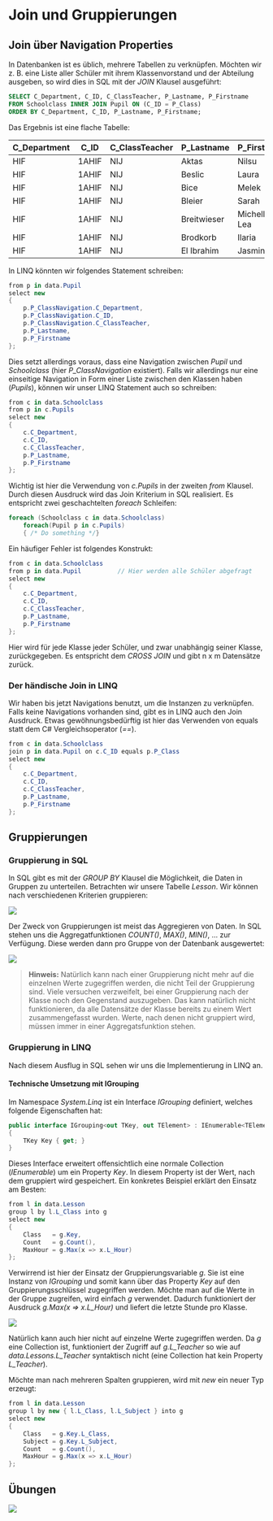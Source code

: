 <!-- markdownlint-disable MD045 -->
# Join und Gruppierungen

## Join über Navigation Properties

In Datenbanken ist es üblich, mehrere Tabellen zu verknüpfen. Möchten wir z. B. eine Liste aller
Schüler mit ihrem Klassenvorstand und der Abteilung ausgeben, so wird dies in SQL mit der *JOIN*
Klausel ausgeführt:

```sql
SELECT C_Department, C_ID, C_ClassTeacher, P_Lastname, P_Firstname
FROM Schoolclass INNER JOIN Pupil ON (C_ID = P_Class)
ORDER BY C_Department, C_ID, P_Lastname, P_Firstname;
```

Das Ergebnis ist eine flache Tabelle:

| C_Department | C_ID  | C_ClassTeacher | P_Lastname  | P_Firstname  |
| ------------ | ----- | -------------- | ----------- | ------------ |
| HIF          | 1AHIF | NIJ            | Aktas       | Nilsu        |
| HIF          | 1AHIF | NIJ            | Beslic      | Laura        |
| HIF          | 1AHIF | NIJ            | Bice        | Melek        |
| HIF          | 1AHIF | NIJ            | Bleier      | Sarah        |
| HIF          | 1AHIF | NIJ            | Breitwieser | Michelle-Lea |
| HIF          | 1AHIF | NIJ            | Brodkorb    | Ilaria       |
| HIF          | 1AHIF | NIJ            | El Ibrahim  | Jasmin       |

In LINQ könnten wir folgendes Statement schreiben:

```c#
from p in data.Pupil
select new
{
    p.P_ClassNavigation.C_Department,
    p.P_ClassNavigation.C_ID,
    p.P_ClassNavigation.C_ClassTeacher,
    p.P_Lastname,
    p.P_Firstname
};
```

Dies setzt allerdings voraus, dass eine Navigation zwischen *Pupil* und *Schoolclass* (hier
*P_ClassNavigation* existiert). Falls wir allerdings nur eine einseitige Navigation in Form einer
Liste zwischen den Klassen haben (*Pupils*), können wir unser LINQ Statement auch so schreiben:

```c#
from c in data.Schoolclass
from p in c.Pupils
select new
{
    c.C_Department,
    c.C_ID,
    c.C_ClassTeacher,
    p.P_Lastname,
    p.P_Firstname
};
```

Wichtig ist hier die Verwendung von *c.Pupils* in der zweiten *from* Klausel. Durch diesen Ausdruck
wird das Join Kriterium in SQL realisiert. Es entspricht zwei geschachtelten *foreach* Schleifen:

```c#
foreach (Schoolclass c in data.Schoolclass)
    foreach(Pupil p in c.Pupils)
    { /* Do something */}
```

Ein häufiger Fehler ist folgendes Konstrukt:

```c#
from c in data.Schoolclass
from p in data.Pupil          // Hier werden alle Schüler abgefragt
select new
{
    c.C_Department,
    c.C_ID,
    c.C_ClassTeacher,
    p.P_Lastname,
    p.P_Firstname
};
```

Hier wird für jede Klasse jeder Schüler, und zwar unabhängig seiner Klasse, zurückgegeben. Es
entspricht dem *CROSS JOIN* und gibt n x m Datensätze zurück.

### Der händische Join in LINQ

Wir haben bis jetzt Navigations benutzt, um die Instanzen zu verknüpfen. Falls keine Navigations
vorhanden sind, gibt es in LINQ auch den Join Ausdruck. Etwas gewöhnungsbedürftig ist hier das
Verwenden von equals statt dem C# Vergleichsoperator (*==*).

```c#
from c in data.Schoolclass
join p in data.Pupil on c.C_ID equals p.P_Class
select new
{
    c.C_Department,
    c.C_ID,
    c.C_ClassTeacher,
    p.P_Lastname,
    p.P_Firstname
};
```

## Gruppierungen

### Gruppierung in SQL

In SQL gibt es mit der *GROUP BY* Klausel die Möglichkeit, die Daten in Gruppen zu unterteilen.
Betrachten wir unsere Tabelle *Lesson*. Wir können nach verschiedenen Kriterien gruppieren:

![](grouping01.png)

Der Zweck von Gruppierungen ist meist das Aggregieren von Daten. In SQL stehen uns die
Aggregatfunktionen *COUNT()*, *MAX()*, *MIN()*, ... zur Verfügung. Diese werden dann pro Gruppe von der
Datenbank ausgewertet:

![](grouping02b.png)

> **Hinweis:** Natürlich kann nach einer Gruppierung nicht mehr auf die einzelnen Werte zugegriffen
> werden, die nicht Teil der Gruppierung sind. Viele versuchen verzweifelt, bei einer Gruppierung
> nach der Klasse noch den Gegenstand auszugeben. Das kann natürlich nicht funktionieren, da alle
> Datensätze der Klasse bereits zu einem Wert zusammengefasst wurden. Werte, nach denen nicht gruppiert
> wird, müssen immer in einer Aggregatsfunktion stehen.

### Gruppierung in LINQ

Nach diesem Ausflug in SQL sehen wir uns die Implementierung in LINQ an.

#### Technische Umsetzung mit IGrouping

Im Namespace *System.Linq* ist ein Interface *IGrouping* definiert, welches folgende Eigenschaften
hat:

```c#
public interface IGrouping<out TKey, out TElement> : IEnumerable<TElement>, IEnumerable
{
    TKey Key { get; }
}
```

Dieses Interface erweitert offensichtlich eine normale Collection (*IEnumerable*) um ein Property *Key*.
In diesem Property ist der Wert, nach dem gruppiert wird gespeichert. Ein konkretes Beispiel erklärt
den Einsatz am Besten:

```c#
from l in data.Lesson
group l by l.L_Class into g
select new
{
    Class   = g.Key,
    Count   = g.Count(),
    MaxHour = g.Max(x => x.L_Hour)
};
```

Verwirrend ist hier der Einsatz der Gruppierungsvariable *g*. Sie ist eine Instanz von *IGrouping* und
somit kann über das Property *Key* auf den Gruppierungsschlüssel zugegriffen werden. Möchte man auf
die Werte in der Gruppe zugreifen, wird einfach *g* verwendet. Dadurch funktioniert der Ausdruck
*g.Max(x => x.L_Hour)* und liefert die letzte Stunde pro Klasse.

![](igrouping.png)

Natürlich kann auch hier nicht auf einzelne Werte zugegriffen werden. Da *g* eine Collection ist,
funktioniert der Zugriff auf *g.L_Teacher* so wie auf *data.Lessons.L_Teacher* syntaktisch nicht
(eine Collection hat kein Property *L_Teacher*).

Möchte man nach mehreren Spalten gruppieren, wird mit *new* ein neuer Typ erzeugt:

```c#
from l in data.Lesson
group l by new { l.L_Class, l.L_Subject } into g
select new
{
    Class   = g.Key.L_Class,
    Subject = g.Key.L_Subject,
    Count   = g.Count(),
    MaxHour = g.Max(x => x.L_Hour)
};
```

## Übungen

![](classdiagram.png)
